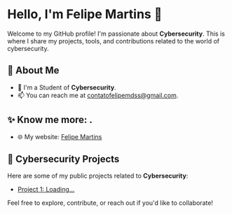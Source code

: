 # Hello, I'm Felipe Martins 👋

Welcome to my GitHub profile! I'm passionate about **Cybersecurity**. This is where I share my projects, tools, and contributions related to the world of cybersecurity.


## 🚀 About Me

- 🔐 I'm a Student of **Cybersecurity**.
- 📫 You can reach me at [contatofelipemdss@gmail.com](mailto:contatofelipemdss@gmail.com).



## ✨ Know me more: .  
- 🌐 My website: [Felipe Martins](https://)  



## 🔐 Cybersecurity Projects

Here are some of my public projects related to **Cybersecurity**:
- [Project 1: Loading...](https://github.com/Felipe-MDSS)

Feel free to explore, contribute, or reach out if you'd like to collaborate!

